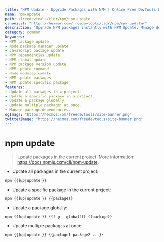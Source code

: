 ```yaml
---
title: "NPM Update - Upgrade Packages with NPM | Online Free DevTools by Hexmos"
name: npm-update
path: /freedevtools/tldr/npm/npm-update
canonical: "https://hexmos.com/freedevtools/tldr/npm/npm-update/"
description: "Upgrade NPM packages instantly with NPM Update. Manage dependencies, update global packages and resolve conflicts easily. Free online tool, no registration required."
category: common
keywords:
- NPM package update
- Node package manager update
- Javascript package update
- NPM dependencies update
- NPM global update
- NPM package version update
- NPM update command
- Node modules update
- NPM update packages
- NPM update specific package
features:
- Update all packages in a project.
- Update a specific package in a project.
- Update a package globally.
- Update multiple packages at once.
- Manage package dependencies.
ogImage: "https://hexmos.com/freedevtools/site-banner.png"
twitterImage: "https://hexmos.com/freedevtools/site-banner.png"
---
```


# npm update

> Update packages in the current project.
> More information: <https://docs.npmjs.com/cli/npm-update>.

- Update all packages in the current project:

`npm {{[up|update]}}`

- Update a specific package in the current project:

`npm {{[up|update]}} {{package}}`

- Update a package globally:

`npm {{[up|update]}} {{[-g|--global]}} {{package}}`

- Update multiple packages at once:

`npm {{[up|update]}} {{package1 package2 ...}}`
